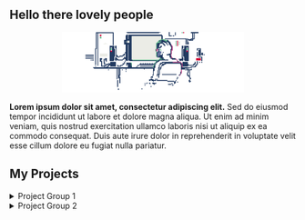 ###

## Hello there lovely people

<p align="center">
   <img src="https://github.com/hen-lima/hen-lima/blob/main/ezgif.com-resize.gif" width="320"/> 
  
   
  **Lorem ipsum dolor sit amet, consectetur adipiscing elit.** Sed do eiusmod tempor incididunt ut labore et dolore magna aliqua. Ut enim ad minim veniam, quis nostrud exercitation ullamco laboris nisi ut aliquip ex ea commodo consequat. Duis aute irure dolor in reprehenderit in voluptate velit esse cillum dolore eu fugiat nulla pariatur.
  

## My Projects


<details>
  <summary>Project Group 1</summary>

  - [Project 1](https://github.com/yourusername/project1)
  - [Project 2](https://github.com/yourusername/project2)
</details>

<details>
  <summary>Project Group 2</summary>

  - [Project 3](https://github.com/yourusername/project3)
  - [Project 4](https://github.com/yourusername/project4)
</details>  
